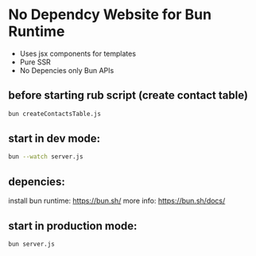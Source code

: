 # No Dependcy Website for Bun Runtime

- Uses jsx components for templates
- Pure SSR
- No Depencies only Bun APIs

## before starting rub script (create contact table)
```bash
bun createContactsTable.js
```

## start in dev mode:
```bash
bun --watch server.js 
```

## depencies:
install bun runtime: https://bun.sh/
more info: https://bun.sh/docs/

## start in production mode:
```bash
bun server.js 
```
